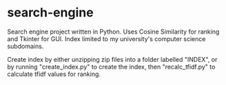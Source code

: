 # search-engine
Search engine project written in Python. Uses Cosine Similarity for ranking and Tkinter for GUI. Index limited to my university's computer science subdomains.

Create index by either unzipping zip files into a folder labelled "INDEX", or by running "create_index.py" to create the index, then "recalc_tfidf.py" to calculate tfidf values for ranking.
